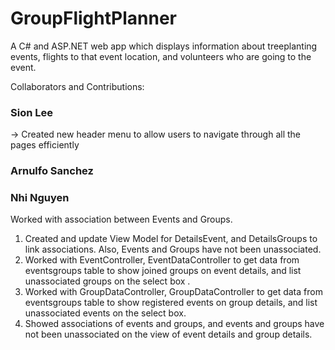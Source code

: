 # GroupFlightPlanner

A C# and ASP.NET web app which displays information about treeplanting events, flights to that event location, and volunteers who are going to the event.

Collaborators and Contributions:
### Sion Lee 
-> Created new header menu to allow users to navigate through all the pages efficiently

### Arnulfo Sanchez

### Nhi Nguyen
Worked with association between Events and Groups.
1. Created and update View Model for DetailsEvent, and DetailsGroups to link associations. Also, Events and Groups have not been unassociated.
2. Worked with EventController, EventDataController to get data from eventsgroups table to show joined groups on event details, and list unassociated groups on the select box .
3. Worked with GroupDataController, GroupDataController to get data from eventsgroups table to show registered events on group details, and list unassociated events on the       select box.
4. Showed associations of events and groups, and events and groups have not been unassociated on the view of event details and group details.

